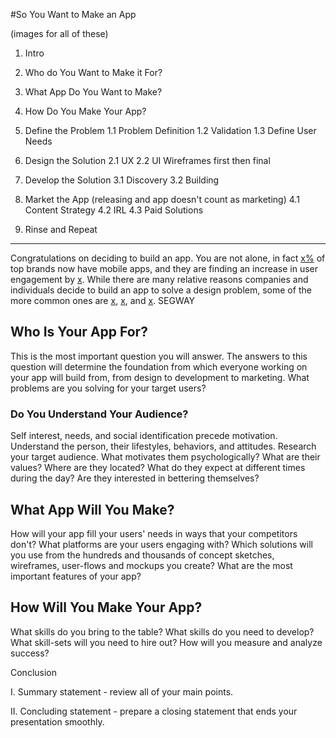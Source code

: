 #So You Want to Make an App

(images for all of these)

1. Intro
2. Who do You Want to Make it For?
3. What App Do You Want to Make?
4. How Do You Make Your App?

1. Define the Problem
  1.1 Problem Definition
  1.2 Validation
  1.3 Define User Needs
2. Design the Solution
  2.1 UX
  2.2 UI
  Wireframes first then final
3. Develop the Solution
  3.1 Discovery
  3.2 Building
4. Market the App (releasing and app doesn't count as marketing)
  4.1 Content Strategy
  4.2 IRL
  4.3 Paid Solutions
5. Rinse and Repeat

---

Congratulations on deciding to build an app. You are not alone, in fact [x%]() of top brands now have mobile apps, and they are finding an increase in user engagement by [x](). While there are many relative reasons companies and individuals decide to build an app to solve a design problem, some of the more common ones are [x](), [x](), and [x](). SEGWAY

## Who Is Your App For?

This is the most important question you will answer. The answers to this question will determine the foundation from which everyone working on your app will build from, from design to development to marketing. What problems are you solving for your target users?

### Do You Understand Your Audience?
Self interest, needs, and social identification precede motivation. Understand the person, their lifestyles, behaviors, and attitudes. Research your target audience. What motivates them psychologically? What are their values? Where are they located? What do they expect at different times during the day? Are they interested in bettering themselves?

## What App Will You Make?
How will your app fill your users' needs in ways that your competitors don't? What platforms are your users engaging with? Which solutions will you use from the hundreds and thousands of concept sketches, wireframes, user-flows and mockups you create? What are the most important features of your app?

## How Will You Make Your App?
What skills do you bring to the table? What skills do you need to develop? What skill-sets will you need to hire out? How will you measure and analyze success?

Conclusion

I. Summary statement - review all of your main points.

II. Concluding statement - prepare a closing statement that ends your presentation smoothly.







